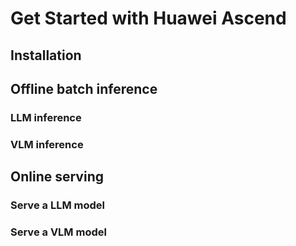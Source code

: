 # Get Started with Huawei Ascend

## Installation

## Offline batch inference

### LLM inference

### VLM inference

## Online serving

### Serve a LLM model

### Serve a VLM model
